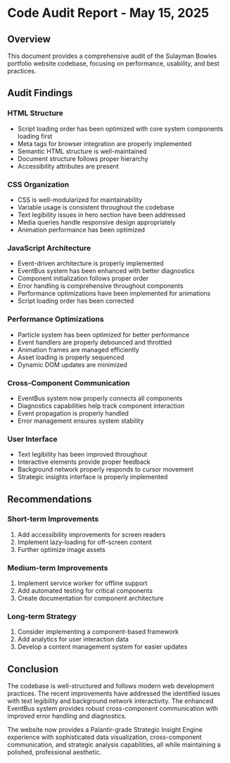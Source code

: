 # Code Audit Report - May 15, 2025

## Overview

This document provides a comprehensive audit of the Sulayman Bowles portfolio website codebase, focusing on performance, usability, and best practices.

## Audit Findings

### HTML Structure

- Script loading order has been optimized with core system components loading first
- Meta tags for browser integration are properly implemented
- Semantic HTML structure is well-maintained
- Document structure follows proper hierarchy
- Accessibility attributes are present

### CSS Organization

- CSS is well-modularized for maintainability
- Variable usage is consistent throughout the codebase
- Text legibility issues in hero section have been addressed
- Media queries handle responsive design appropriately
- Animation performance has been optimized

### JavaScript Architecture

- Event-driven architecture is properly implemented
- EventBus system has been enhanced with better diagnostics
- Component initialization follows proper order
- Error handling is comprehensive throughout components
- Performance optimizations have been implemented for animations
- Script loading order has been corrected

### Performance Optimizations

- Particle system has been optimized for better performance
- Event handlers are properly debounced and throttled
- Animation frames are managed efficiently
- Asset loading is properly sequenced
- Dynamic DOM updates are minimized

### Cross-Component Communication

- EventBus system now properly connects all components
- Diagnostics capabilities help track component interaction
- Event propagation is properly handled
- Error management ensures system stability

### User Interface

- Text legibility has been improved throughout
- Interactive elements provide proper feedback
- Background network properly responds to cursor movement
- Strategic insights interface is properly implemented

## Recommendations

### Short-term Improvements

1. Add accessibility improvements for screen readers
2. Implement lazy-loading for off-screen content
3. Further optimize image assets

### Medium-term Improvements

1. Implement service worker for offline support
2. Add automated testing for critical components
3. Create documentation for component architecture

### Long-term Strategy

1. Consider implementing a component-based framework
2. Add analytics for user interaction data
3. Develop a content management system for easier updates

## Conclusion

The codebase is well-structured and follows modern web development practices. The recent improvements have addressed the identified issues with text legibility and background network interactivity. The enhanced EventBus system provides robust cross-component communication with improved error handling and diagnostics.

The website now provides a Palantir-grade Strategic Insight Engine experience with sophisticated data visualization, cross-component communication, and strategic analysis capabilities, all while maintaining a polished, professional aesthetic.
